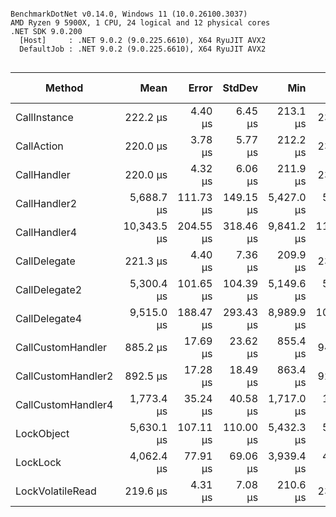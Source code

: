 
```

BenchmarkDotNet v0.14.0, Windows 11 (10.0.26100.3037)
AMD Ryzen 9 5900X, 1 CPU, 24 logical and 12 physical cores
.NET SDK 9.0.200
  [Host]     : .NET 9.0.2 (9.0.225.6610), X64 RyuJIT AVX2
  DefaultJob : .NET 9.0.2 (9.0.225.6610), X64 RyuJIT AVX2


```
| Method             | Mean        | Error     | StdDev    | Min        | Max         | P90         | Code Size | Allocated |
|------------------- |------------:|----------:|----------:|-----------:|------------:|------------:|----------:|----------:|
| CallInstance       |    222.2 μs |   4.40 μs |   6.45 μs |   213.1 μs |    238.3 μs |    228.1 μs |      16 B |         - |
| CallAction         |    220.0 μs |   3.78 μs |   5.77 μs |   212.2 μs |    232.3 μs |    226.2 μs |     104 B |         - |
| CallHandler        |    220.0 μs |   4.32 μs |   6.06 μs |   211.9 μs |    231.4 μs |    228.1 μs |     108 B |         - |
| CallHandler2       |  5,688.7 μs | 111.73 μs | 149.15 μs | 5,427.0 μs |  5,963.8 μs |  5,851.5 μs |      53 B |       1 B |
| CallHandler4       | 10,343.5 μs | 204.55 μs | 318.46 μs | 9,841.2 μs | 11,039.5 μs | 10,777.1 μs |      53 B |       6 B |
| CallDelegate       |    221.3 μs |   4.40 μs |   7.36 μs |   209.9 μs |    237.1 μs |    231.0 μs |     104 B |         - |
| CallDelegate2      |  5,300.4 μs | 101.65 μs | 104.39 μs | 5,149.6 μs |  5,463.6 μs |  5,428.7 μs |      51 B |       3 B |
| CallDelegate4      |  9,515.0 μs | 188.47 μs | 293.43 μs | 8,989.9 μs | 10,172.2 μs |  9,857.1 μs |      51 B |       6 B |
| CallCustomHandler  |    885.2 μs |  17.69 μs |  23.62 μs |   855.4 μs |    940.2 μs |    914.0 μs |     113 B |         - |
| CallCustomHandler2 |    892.5 μs |  17.28 μs |  18.49 μs |   863.4 μs |    925.4 μs |    919.5 μs |     111 B |         - |
| CallCustomHandler4 |  1,773.4 μs |  35.24 μs |  40.58 μs | 1,717.0 μs |  1,845.0 μs |  1,831.3 μs |     111 B |       1 B |
| LockObject         |  5,630.1 μs | 107.11 μs | 110.00 μs | 5,432.3 μs |  5,816.4 μs |  5,756.8 μs |     142 B |       3 B |
| LockLock           |  4,062.4 μs |  77.91 μs |  69.06 μs | 3,939.4 μs |  4,204.4 μs |  4,116.4 μs |   2,588 B |       3 B |
| LockVolatileRead   |    219.6 μs |   4.31 μs |   7.08 μs |   210.6 μs |    237.4 μs |    228.7 μs |      13 B |       3 B |
